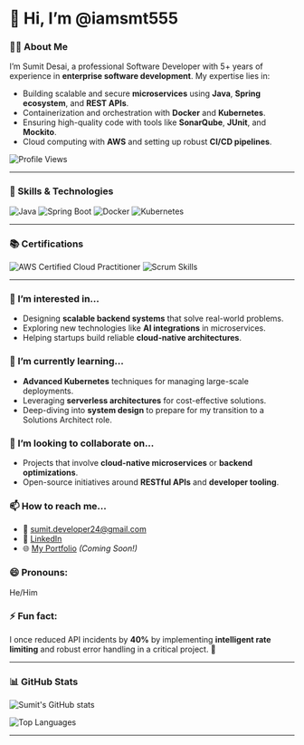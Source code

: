 # 👋 Hi, I’m @iamsmt555

### 👨‍💻 About Me
I’m Sumit Desai, a professional Software Developer with 5+ years of experience in **enterprise software development**. My expertise lies in:
- Building scalable and secure **microservices** using **Java**, **Spring ecosystem**, and **REST APIs**.
- Containerization and orchestration with **Docker** and **Kubernetes**.
- Ensuring high-quality code with tools like **SonarQube**, **JUnit**, and **Mockito**.
- Cloud computing with **AWS** and setting up robust **CI/CD pipelines**.

![Profile Views](https://komarev.com/ghpvc/?username=iamsmt555&color=blue&style=flat-square)

---

### 🚀 Skills & Technologies
![Java](https://img.shields.io/badge/Java-ED8B00?style=for-the-badge&logo=java&logoColor=white)
![Spring Boot](https://img.shields.io/badge/Spring%20Boot-6DB33F?style=for-the-badge&logo=springboot&logoColor=white)
![Docker](https://img.shields.io/badge/Docker-2496ED?style=for-the-badge&logo=docker&logoColor=white)
![Kubernetes](https://img.shields.io/badge/Kubernetes-326CE5?style=for-the-badge&logo=kubernetes&logoColor=white)

---

### 📚 Certifications
![AWS Certified Cloud Practitioner](https://img.shields.io/badge/AWS%20Certified%20Cloud%20Practitioner-232F3E?style=for-the-badge&logo=amazonaws&logoColor=white)
![Scrum Skills](https://img.shields.io/badge/Professional%20Scrum%20Skills-6DB33F?style=for-the-badge&logo=scrum&logoColor=white)

---

### 👀 I’m interested in...
- Designing **scalable backend systems** that solve real-world problems.
- Exploring new technologies like **AI integrations** in microservices.
- Helping startups build reliable **cloud-native architectures**.

### 🌱 I’m currently learning...
- **Advanced Kubernetes** techniques for managing large-scale deployments.
- Leveraging **serverless architectures** for cost-effective solutions.
- Deep-diving into **system design** to prepare for my transition to a Solutions Architect role.

### 💞️ I’m looking to collaborate on...
- Projects that involve **cloud-native microservices** or **backend optimizations**.
- Open-source initiatives around **RESTful APIs** and **developer tooling**.

### 📫 How to reach me...
- 📧 [sumit.developer24@gmail.com](mailto:sumit.developer24@gmail.com)
- 💼 [LinkedIn](https://linkedin.com/in/sumit-desai24)
- 🌐 [My Portfolio](#) *(Coming Soon!)*

### 😄 Pronouns:
He/Him

### ⚡ Fun fact:
I once reduced API incidents by **40%** by implementing **intelligent rate limiting** and robust error handling in a critical project. 🚀

---

### 📊 GitHub Stats
![Sumit's GitHub stats](https://github-readme-stats.vercel.app/api?username=iamsmt555&show_icons=true&theme=dark)

![Top Languages](https://github-readme-stats.vercel.app/api/top-langs/?username=iamsmt555&layout=compact&theme=dark)

---

<!---
iamsmt555/iamsmt555 is a ✨ special ✨ repository because its `README.md` (this file) appears on your GitHub profile.
You can click the Preview link to take a look at your changes.
--->
